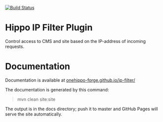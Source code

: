 [![Build Status](https://travis-ci.org/onehippo-forge/ip-filter.svg?branch=develop)](https://travis-ci.org/onehippo-forge/ip-filter)

# Hippo IP Filter Plugin

Control access to CMS and site based on the IP-address of incoming requests.

# Documentation 

Documentation is available at [onehippo-forge.github.io/ip-filter/](https://onehippo-forge.github.io/ip-filter/)

The documentation is generated by this command:

 > mvn clean site:site
 
The output is in the docs directory; push it to master and GitHub Pages will serve the site automatically. 
